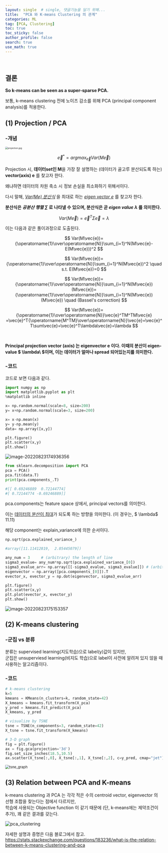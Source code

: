```yaml
---
layout: single  # single, 댓글기능을 달기 위해...
title:  "PCA 와 K-means Clustering 의 관계"
categories: ML
tag: [PCA, Clustering]
toc: true
toc_sticky: false
author_profile: false
search: true
use_math: true
---
```

<br/>

## 결론 

**So k-means can be seen as a super-sparse PCA.**

보통, k-means clustering 전에 노이즈 감소를 위해 PCA (principal component analysis)를 적용한다. 
<br/>

## (1) Projection / PCA
### -개념
<img src="/assets/images/2022-08-23-clustering/projection.jpg" alt="projection.jpg" style="zoom: 50%;" />
<br/>

$$
\vec{e}^*=arg max_{\vec{e}}Var(M\vec{e})
$$


Projection 시, **데이터set인 M**을 가장 잘 설명하는 (데이터가 골고루 분산되도록 하는)  **vector(axis) e** 를 찾고자 한다.

왜냐하면 데이터의 차원 축소 시 정보 손실을 최소화하기 위해서이다.

다시 말해, *<U>Var(Me) 분산식</U>* 을 최대로 하는 *<U>eigen vector e</U>* 를 찾고자 한다. 
<br/>

**분산식은 *공분산 행렬 $\sum$*  로 나타낼 수 있으며, 분산식은 곧 *eigen value $\lambda$* 를 의미한다.**
<br/>

$$
Var(M\vec{e})=\vec{e}^T \Sigma  \vec{e}=\lambda
$$

이는 다음과 같은 풀이과정으로 도출된다.

$$
Var(M\vec{e})={\operatorname{1}\over\operatorname{N}}\sum_{i=1}^N(M\vec{e}-E(M\vec{e}))^2
$$

$$
Var(M\vec{e})={\operatorname{1}\over\operatorname{N}}\sum_{i=1}^N(M\vec{e})^2 \quad   s.t. E(M\vec{e})=0
$$

$$
Var(M\vec{e})={\operatorname{1}\over\operatorname{N}}\sum_{i=1}^N(M\vec{e})(M\vec{e})={\operatorname{1}\over\operatorname{N}}\sum_{i=1}^N(M\vec{e})(M\vec{e})  \quad  (Bassel's correction)
$$

$$
Var(M\vec{e})={\operatorname{1}\over\operatorname{N}}\vec{e}^TM^TM\vec{e}
=\vec{e}^T{\operatorname{M^TM}\over\operatorname{N}}\vec{e}=\vec{e}^T\sum\vec{e}=\vec{e}^T\lambda\vec{e}=\lambda
$$

<br/>

**Principal projection vector (axis) 는 eigenvector e 이다. 이때의 분산이 eigen-value $ \lambda\ $이며, 이는 데이터가 얼마나 spread 되어있는지를 의미한다.**


### -코드

코드로 보면 다음과 같다.

```python
import numpy as np
import matplotlib.pyplot as plt
%matplotlib inline

x= np.random.normal(scale=8, size=200)
y= x+np.random.normal(scale=3, size=200)

x= x-np.mean(x)
y= y-np.mean(y)
data= np.array([x,y])

plt.figure()
plt.scatter(x,y)
plt.show()
```

<img src="/assets/images/2022-08-23-clustering/image-20220823174936356.png" alt="image-20220823174936356" style="zoom: 100%;" />

```python
from sklearn.decomposition import PCA
pca = PCA()
pca.fit(data.T)
print(pca.components_.T)

#[[ 0.69246889  0.72144774]
#[ 0.72144774 -0.69246889]]
```

pca.components는 feature space 상에서, principal vectors를 의미한다. 

이는 <u>데이터의 분산이 최대</u>가 되도록 하는 방향을 의미한다. (이 경우는, $ \lambda$ 11.11)

해당 component는 explain_variance에 의한 순서이다.

```python
np.sqrt(pca.explained_variance_)

#array([11.11412819,  2.05445079])
```

```python
any_num = 3     # (arbitrary) the length of line
sigma3_evalue= any_num*np.sqrt(pca.explained_variance_[0])
sigma3_evalue_arr= np.array([[-sigma3_evalue, sigma3_evalue]]) # (arbitrary) for make diagonal line
eigenvector = np.array([pca.components_[0]]).T
evector_x, evector_y = np.dot(eigenvector, sigma3_evalue_arr)

plt.figure()
plt.scatter(x,y)
plt.plot(evector_x, evector_y)
plt.show()
```
<img src="/assets/images/2022-08-23-clustering/image-20220823175153357.png" alt="image-20220823175153357" style="zoom:100%;" />
<br/>

## (2) K-means clustering

### -군집 vs 분류

분류는 supervised learning(지도학습)으로 label(y)값이 있지만, <br/>
군집은 unsuperviesd learning(비지도 학습)으로 label이 사전에 알려져 있지 않을 때 사용하는 알고리즘이다. 
<br/>

### -코드

```python
# k-means clustering
k=5
kmeans = KMeans(n_clusters=k, random_state=42)
X_kmeans = kmeans.fit_transform(X_pca)
y_pred = kmeans.fit_predict(X_pca)
X_kmeans, y_pred

# visualize by TSNE
tsne = TSNE(n_components=3, random_state=42)
X_tsne = tsne.fit_transform(X_kmeans)

# 3-D graph
fig = plt.figure()
ax = fig.gca(projection='3d')
fig.set_size_inches(18.5,10.5)
ax.scatter(X_tsne[:,0], X_tsne[:,1], X_tsne[:,2], c=y_pred, cmap="jet")
```

<img src="/assets/images/2022-08-23-clustering/tsne_graph.png" alt="tsne_graph" style="zoom: 80%;" />

<br/>

## (3) Relation between PCA and K-means
k-means clustering 과 PCA 는 각각 적은 수의 centroid vector, eigenvector 의 선형 조합을 찾는다는 점에서 다르지만, <br/>
학습에 사용되는 Objective function 이 같기 때문에 (단, k-means에는 제약조건이 추가), 꽤 같은 결과를 갖는다.
<br/>

![pca_clustering](/assets/images/2022-08-23-clustering/pca_clustering.png)

자세한 설명과 증명은 다음 블로그에서 참고. <br/>
<https://stats.stackexchange.com/questions/183236/what-is-the-relation-between-k-means-clustering-and-pca>

<br/>

<br/>